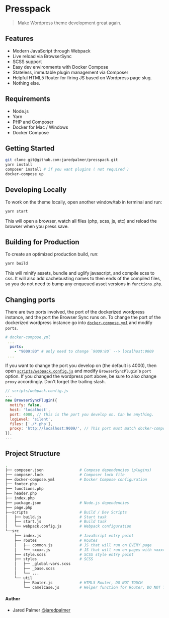 # Presspack

> Make Wordpress theme development great again.

## Features

- Modern JavaScript through Webpack
- Live reload via BrowserSync
- SCSS support
- Easy dev environments with Docker Compose
- Stateless, immutable plugin management via Composer
- Helpful HTML5 Router for firing JS based on Wordpress page slug.
- Nothing else.

## Requirements

- Node.js
- Yarn
- PHP and Composer
- Docker for Mac / Windows
- Docker Compose

## Getting Started
```bash
git clone git@github.com:jaredpalmer/presspack.git
yarn install
composer install # if you want plugins ( not required )
docker-compose up 
```

## Developing Locally
To work on the theme locally, open another window/tab in terminal and run:

```bash
yarn start
```

This will open a browser, watch all files (php, scss, js, etc) and reload the 
browser when you press save. 

## Building for Production
To create an optimized production build, run:

```bash
yarn build
```

This will minify assets, bundle and uglify javascript, and compile scss to css.
It will also add cachebusting names to then ends of the compiled files, so you
do not need to bump any enqueued asset versions in `functions.php`.


## Changing ports

There are two ports involved, the port of the dockerized wordpress instance, 
and the port the Browser Sync runs on. To change the port of the dockerized 
wordpress instance go into [`docker-compose.yml`](docker-compose.yml#L25) and 
modify `ports`. 

```yml
# docker-compose.yml
 ...
  ports:
    - "9009:80" # only need to change `9009:80` --> localhost:9009
 ...
```

If you want to change the port you develop on (the default is 4000), then open
[`scripts/webpack.config.js`](scripts/webpack.config.js#L119) and modify
`BrowserSyncPlugin`'s `port` option. If you changed the wordpress port above,
be sure to also change `proxy` accordingly. Don't forget the trailing slash.

```js
// scripts/webpack.config.js
...
new BrowserSyncPlugin({
  notify: false,
  host: 'localhost', 
  port: 4000, // this is the port you develop on. Can be anything.
  logLevel: 'silent',
  files: ['./*.php'],
  proxy: 'http://localhost:9009/', // This port must match docker-compose.yml
}),
...
```

## Project Structure

```bash
.
├── composer.json                # Compose dependencies (plugins)
├── composer.lock                # Composer lock file
├── docker-compose.yml           # Docker Compose configuration
├── footer.php
├── functions.php
├── header.php
├── index.php
├── package.json                 # Node.js dependencies
├── page.php  
├──scripts                       # Build / Dev Scripts
│   ├── build.js                 # Start task
│   ├── start.js                 # Build task
│   └── webpack.config.js        # Webpack configuration   
└──src
    ├── index.js                 # JavaScript entry point
    ├── routes                   # Routes
    │   ├── common.js            # JS that will run on EVERY page
    │   └── <xxx>.js             # JS that will run on pages with <xxx> slug 
    ├── style.scss               # SCSS style entry point
    ├── styles                   # SCSS
    │   ├── _global-vars.scss
    │   ├── _base.scss
    │   └── ...
    └── util
        ├── Router.js            # HTML5 Router, DO NOT TOUCH
        └── camelCase.js         # Helper function for Router, DO NOT TOUCH
```

#### Author
- Jared Palmer [@jaredpalmer](https://twitter.com/jaredpalmer)
